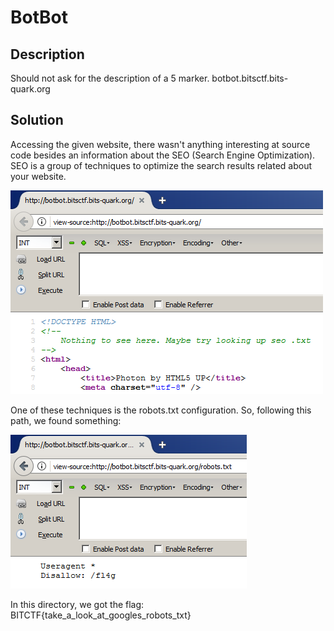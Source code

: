 # BotBot

## Description

Should not ask for the description of a 5 marker.
botbot.bitsctf.bits-quark.org

## Solution

Accessing the given website, there wasn't anything interesting at source code besides an information about the SEO (Search Engine Optimization).
SEO is a group of techniques to optimize the search results related about your website.

![1](1.png)

One of these techniques is the robots.txt configuration. So, following this path, we found something:

![2](2.png)

In this directory, we got the flag: BITCTF{take_a_look_at_googles_robots_txt}